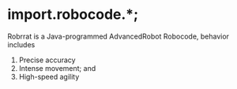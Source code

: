 # import.robocode.*;

Robrrat is a Java-programmed AdvancedRobot Robocode, behavior includes
1. Precise accuracy
2. Intense movement; and
3. High-speed agility
